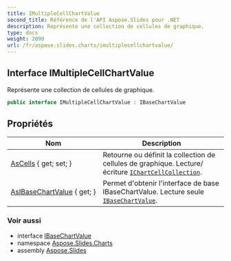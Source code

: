 ```yaml
---
title: IMultipleCellChartValue
second_title: Référence de l'API Aspose.Slides pour .NET
description: Représente une collection de cellules de graphique.
type: docs
weight: 2090
url: /fr/aspose.slides.charts/imultiplecellchartvalue/
---
```


## Interface IMultipleCellChartValue

Représente une collection de cellules de graphique.

```csharp
public interface IMultipleCellChartValue : IBaseChartValue
```

## Propriétés

| Nom | Description |
| --- | --- |
| [AsCells](../../aspose.slides.charts/imultiplecellchartvalue/ascells) { get; set; } | Retourne ou définit la collection de cellules de graphique. Lecture/écriture [`IChartCellCollection`](../ichartcellcollection). |
| [AsIBaseChartValue](../../aspose.slides.charts/imultiplecellchartvalue/asibasechartvalue) { get; } | Permet d'obtenir l'interface de base IBaseChartValue. Lecture seule [`IBaseChartValue`](../ibasechartvalue). |

### Voir aussi

* interface [IBaseChartValue](../ibasechartvalue)
* namespace [Aspose.Slides.Charts](../../aspose.slides.charts)
* assembly [Aspose.Slides](../../)

<!-- NE PAS ÉDITER : généré par xmldocmd pour Aspose.Slides.dll -->